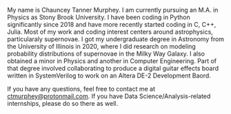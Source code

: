 My name is Chauncey Tanner Murphey. I am currently pursuing an M.A. in Physics as Stony Brook University. I have been coding in Python significantly since 2018 and have more recently started coding in C, C++, Julia. Most of my work and coding interest centers around astrophysics, particularaly supernovae.
I got my undergraduate degree in Astronomy from the University of Illinois in 2020, where I did research on modeling probability distributions of supernovae in the Milky Way Galaxy. I also obtained a minor in Physics and another in Computer Engineering. Part of that degree involved collaborating to produce a digital guitar effects board written in SystemVerilog to work on an Altera DE-2 Development Baord. 

If you have any questions, feel free to contact me at ctmurphey@protonmail.com. If you have Data Science/Analysis-related internships, please do so there as well.
